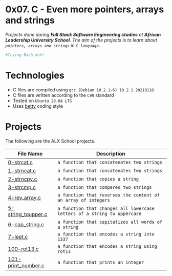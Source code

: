 # 0x07. C - Even more pointers, arrays and strings
_Projects done during **Full Stack Software Engineering studies** at **African Leadership University School**. The aim of the projects is to learn about `pointers, arrays and strings` in `C language.`_


```sh
#Trying Bash duh!
```

# Technologies
- C files are compiled using `gcc (Debian 10.2.1-6) 10.2.1 20210110`
- C files are written according to the `C90` standard
- Tested on `Ubuntu 20.04 LTS`
- Uses [betty](https://github.com/holbertonschool/Betty) coding style

# Projects 
The following are the ALX School projects.

| File Name | Description |
| ------ | ------ |
| [0-strcat.c]() | `a function that concatenates two strings` |
| [1-strncat.c]() | `a function that concatenates two strings` |
| [2-strncpy.c]() | `a function that copies a string` |
| [3-strcmp.c]() | `a function that compares two strings` |
| [4-rev_array.c]() | `a function that reverses the content of an array of integers` |
| [5-string_toupper.c]() | `a function that changes all lowercase letters of a string to uppercase` |
| [6-cap_string.c]() | `a function that capitalizes all words of a string` |
| [7-leet.c]() | `a function that encodes a string into` `1337` |
| [100-rot13.c]() | `a function that encodes a string using` `rot13` |
| [101-print_number.c]() | `a function that prints an integer` |


